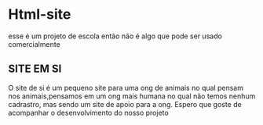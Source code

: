 # Html-site
esse é um projeto de escola então não é algo que pode ser usado comercialmente 


##  SITE EM SI
O site de si é um pequeno site para uma ong de animais no qual pensam nos animais,pensamos em um ong mais humana no qual não temos nenhum cadrastro, mas sendo um site de apoio para a ong.
Espero que goste de acompanhar o desenvolvimento do nosso projeto


#